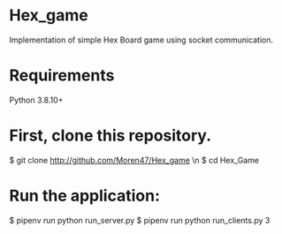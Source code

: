 # Hex_game
Implementation of simple Hex Board game using socket communication.
# Requirements
Python 3.8.10+
# First, clone this repository.
$ git clone http://github.com/Moren47/Hex_game \n
$ cd Hex_Game
# Run the application:
$ pipenv run python run_server.py
$ pipenv run python run_clients.py 3
